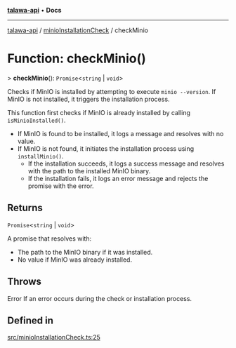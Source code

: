 [**talawa-api**](../../README.md) • **Docs**

***

[talawa-api](../../modules.md) / [minioInstallationCheck](../README.md) / checkMinio

# Function: checkMinio()

\> **checkMinio**(): `Promise`\<`string` \| `void`\>

Checks if MinIO is installed by attempting to execute `minio --version`.
If MinIO is not installed, it triggers the installation process.

This function first checks if MinIO is already installed by calling `isMinioInstalled()`.
- If MinIO is found to be installed, it logs a message and resolves with no value.
- If MinIO is not found, it initiates the installation process using `installMinio()`.
  - If the installation succeeds, it logs a success message and resolves with the path to the installed MinIO binary.
  - If the installation fails, it logs an error message and rejects the promise with the error.

## Returns

`Promise`\<`string` \| `void`\>

A promise that resolves with:
  - The path to the MinIO binary if it was installed.
  - No value if MinIO was already installed.

## Throws

Error If an error occurs during the check or installation process.

## Defined in

[src/minioInstallationCheck.ts:25](https://github.com/PalisadoesFoundation/talawa-api/blob/5e38dbf44e47f2fc703410fad29ab5c8f7f26c77/src/minioInstallationCheck.ts#L25)
